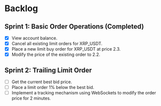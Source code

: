 # Backlog

## Sprint 1: Basic Order Operations (Completed)

- [x] View account balance.
- [x] Cancel all existing limit orders for XRP_USDT.
- [x] Place a new limit buy order for XRP_USDT at price 2.3.
- [x] Modify the price of the existing order to 2.2.

## Sprint 2: Trailing Limit Order

- [ ] Get the current best bid price.
- [ ] Place a limit order 1% below the best bid.
- [ ] Implement a tracking mechanism using WebSockets to modify the order price for 2 minutes.
